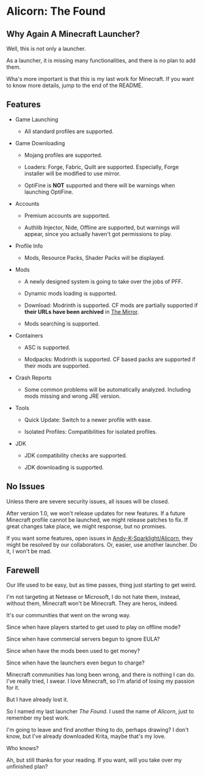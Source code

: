 # Alicorn: The Found

## Why Again A Minecraft Launcher?

Well, this is not only a launcher.

As a launcher, it is missing many functionalities, and there is no plan to add them.

Wha's more important is that this is my last work for Minecraft. If you want to know more details, jump to the end of the README.

## Features

- Game Launching
  
  - All standard profiles are supported.

- Game Downloading
  
  - Mojang profiles are supported.
  
  - Loaders: Forge, Fabric, Quilt are supported. Especially, Forge installer will be modified to use mirror.
  
  - OptiFine is **NOT** supported and there will be warnings when launching OptiFine.

- Accounts
  
  - Premium accounts are supported.
  
  - Authlib Injector, Nide, Offline are supported, but warnings will appear, since you actually haven't got permissions to play.

- Profile Info
  
  - Mods, Resource Packs, Shader Packs will be displayed.

- Mods
  
  - A newly designed system is going to take over the jobs of PFF.
  
  - Dynamic mods loading is supported.
  
  - Download: Modrinth is supported. CF mods are partially supported if **their URLs have been archived** in [The Mirror](https://auto.xmdhs.top/curse/api/v2/addon/).
  
  - Mods searching is supported.

- Containers
  
  - ASC is supported.
  
  - Modpacks: Modrinth is supported. CF based packs are supported if their mods are supported.

- Crash Reports
  
  - Some common problems will be automatically analyzed. Including mods missing and wrong JRE version.

- Tools
  
  - Quick Update: Switch to a newer profile with ease. 
  
  - Isolated Profiles: Compatibilities for isolated profiles.

- JDK
  
  - JDK compatibility checks are supported.
  
  - JDK downloading is supported.

## No Issues

Unless there are severe security issues, all issues will be closed.

After version 1.0, we won't release updates for new features. If a future Minecraft profile cannot be launched, we might release patches to fix. If great changes take place, we might response, but no promises. 

If you want some features, open issues in [Andy-K-Sparklight/Alicorn](https://github.com/Andy-K-Sparklight/Alicorn), they might be resolved by our collaborators. Or, easier, use another launcher. Do it, I won't be mad.

## Farewell

Our life used to be easy, but as time passes, thing just starting to get weird.

I'm not targeting at Netease or Microsoft, I do not hate them, instead, without them, Minecraft won't be Minecraft. They are heros, indeed.

It's our communities that went on the wrong way.

Since when have players started to get used to play on offline mode?

Since when have commercial servers begun to ignore EULA?

Since when have the mods been used to get money?

Since when have the launchers even begun to charge?

Minecraft communities has long been wrong, and there is nothing I can do. I've really tried, I swear. I love Minecraft, so I'm afarid of losing my passion for it.

But I have already lost it.

So I named my last launcher *The Found*. I used the name of *Alicorn*, just to remember my best work.

I'm going to leave and find another thing to do, perhaps drawing? I don't know, but I've already downloaded Krita, maybe that's my love.

Who knows?

Ah, but still thanks for your reading. If you want, will you take over my unfinished plan?

